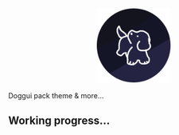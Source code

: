 <p align="center">
    <img alt="logo" src="../icon/proto.png" height="150">
</p>
Doggui pack theme & more...

## Working progress...